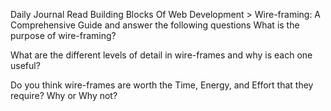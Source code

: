 Daily Journal
Read Building Blocks Of Web Development > Wire-framing: A Comprehensive Guide and answer the following questions
What is the purpose of wire-framing?

What are the different levels of detail in wire-frames and why is each one useful?

Do you think wire-frames are worth the Time, Energy, and Effort that they require? Why or Why not?